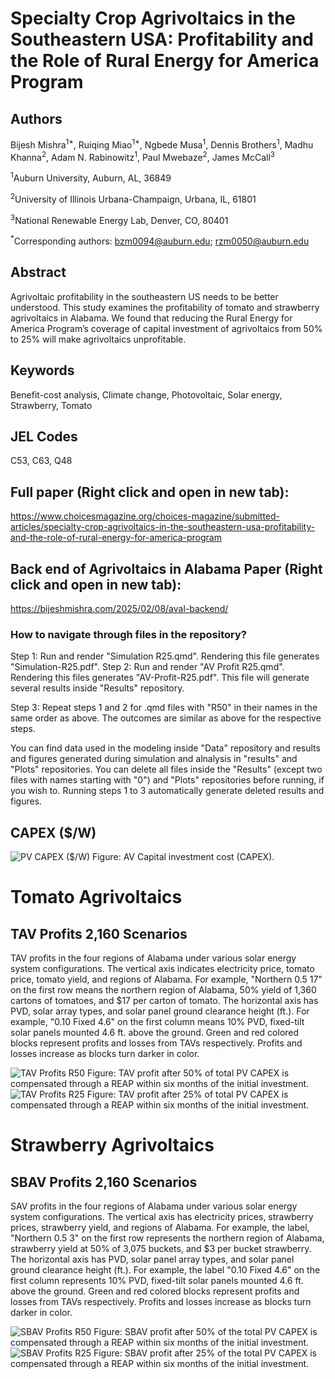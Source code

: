 # Specialty Crop Agrivoltaics in the Southeastern USA: Profitability and the Role of Rural Energy for America Program

## Authors
Bijesh Mishra<sup>1*</sup>, Ruiqing Miao<sup>1*</sup>, Ngbede Musa<sup>1</sup>, Dennis Brothers<sup>1</sup>, Madhu Khanna<sup>2</sup>, Adam N. Rabinowitz<sup>1</sup>, Paul Mwebaze<sup>2</sup>, James McCall<sup>3</sup>

<sup>1</sup>Auburn University, Auburn, AL, 36849

<sup>2</sup>University of Illinois Urbana-Champaign, Urbana, IL, 61801

<sup>3</sup>National Renewable Energy Lab, Denver, CO, 80401

<sup>*</sup>Corresponding authors: bzm0094@auburn.edu; rzm0050@auburn.edu


## Abstract
Agrivoltaic profitability in the southeastern US needs to be better understood. This study examines the profitability of tomato and strawberry agrivoltaics in Alabama. We found that reducing the Rural Energy for America Program’s coverage of capital investment of agrivoltaics from 50\% to 25\% will make agrivoltaics unprofitable.

## Keywords
Benefit-cost analysis, Climate change, Photovoltaic, Solar energy, Strawberry, Tomato

## JEL Codes
C53, C63, Q48

## Full paper (Right click and open in new tab):
https://www.choicesmagazine.org/choices-magazine/submitted-articles/specialty-crop-agrivoltaics-in-the-southeastern-usa-profitability-and-the-role-of-rural-energy-for-america-program

## Back end of Agrivoltaics in Alabama Paper (Right click and open in new tab):
https://bijeshmishra.com/2025/02/08/aval-backend/

### How to navigate through files in the repository?
Step 1: Run and render "Simulation R25.qmd". Rendering this file generates "Simulation-R25.pdf".
Step 2: Run and render "AV Profit R25.qmd". Rendering this files generates "AV-Profit-R25.pdf". This file will generate several results inside "Results" repository.

Step 3: Repeat steps 1 and 2 for .qmd files with "R50" in their names in the same order as above. The outcomes are similar as above for the respective steps.

You can find data used in the modeling inside "Data" repository and results and figures generated during simulation and alnalysis in "results" and "Plots" repositories. You can delete all files inside the "Results" (except two files with names starting with "0") and "Plots" repositories before running, if you wish to. Running steps 1 to 3 automatically generate deleted results and figures.

## CAPEX ($/W)
![PV CAPEX ($/W)](https://github.com/bijubjs/Agrivoltaics-alabama/blob/main/Plots/CAPEX%20Solar%20Panels.png?raw=true)
Figure: AV Capital investment cost (CAPEX).


# Tomato Agrivoltaics
## TAV Profits 2,160 Scenarios
TAV profits in the four regions of Alabama under various solar energy system configurations. The vertical axis indicates electricity price, tomato price, tomato yield, and regions of Alabama. For example, "Northern 0.5 17" on the first row means the northern region of Alabama, 50% yield of 1,360 cartons of tomatoes, and $17 per carton of tomato. The horizontal axis has PVD, solar array types, and solar panel ground clearance height (ft.). For example, "0.10 Fixed 4.6" on the first column means 10% PVD, fixed-tilt solar panels mounted 4.6 ft. above the ground. Green and red colored blocks represent profits and losses from TAVs respectively. Profits and losses increase as blocks turn darker in color.

![TAV Profits R50](https://github.com/bijubjs/Agrivoltaics-alabama/blob/main/Plots/TAV%20Profits%20CTab%20R50.png?raw=true)
Figure: TAV profit after 50% of total PV CAPEX is compensated through a REAP within six months of the initial investment.
![TAV Profits R25](https://github.com/bijubjs/Agrivoltaics-alabama/blob/main/Plots/TAV%20Profits%20CTab%20R25.png?raw=true)
Figure: TAV profit after 25\% of total PV CAPEX is compensated through a REAP within six months of the initial investment.


# Strawberry Agrivoltaics
## SBAV Profits 2,160 Scenarios
SAV profits in the four regions of Alabama under various solar energy system configurations. The vertical axis has electricity prices, strawberry prices, strawberry yield, and regions of Alabama. For example, the label, "Northern 0.5 3" on the first row represents the northern region of Alabama, strawberry yield at 50% of 3,075 buckets, and $3 per bucket strawberry. The horizontal axis has PVD, solar panel array types, and solar panel ground clearance height (ft.). For example, the label "0.10 Fixed 4.6" on the first column represents 10% PVD, fixed-tilt solar panels mounted 4.6 ft. above the ground. Green and red colored blocks represent profits and losses from TAVs respectively. Profits and losses increase as blocks turn darker in color.

![SBAV Profits R50](https://github.com/bijubjs/Agrivoltaics-alabama/blob/main/Plots/SBAV%20Profits%20Ctab%20R50.png?raw=true)
Figure: SBAV profit after 50\% of the total PV CAPEX is compensated through a REAP within six months of the initial investment.
![SBAV Profits R25](https://github.com/bijubjs/Agrivoltaics-alabama/blob/main/Plots/SBAV%20Profits%20Ctab%20R25.png?raw=true)
Figure: SBAV profit after 25\% of the total PV CAPEX is compensated through a REAP within six months of the initial investment.
